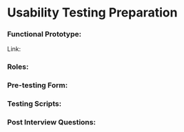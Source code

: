 # Usability Testing Preparation

### Functional Prototype:

  Link:

### Roles:

### Pre-testing Form:

### Testing Scripts:


### Post Interview Questions:
